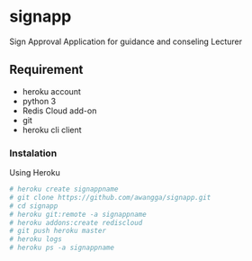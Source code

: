 # signapp
Sign Approval Application for guidance and conseling Lecturer

## Requirement
 * heroku account
 * python 3
 * Redis Cloud add-on
 * git
 * heroku cli client
 

### Instalation
Using Heroku
```sh
# heroku create signappname
# git clone https://github.com/awangga/signapp.git
# cd signapp
# heroku git:remote -a signappname
# heroku addons:create rediscloud
# git push heroku master
# heroku logs
# heroku ps -a signappname
```



